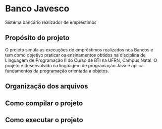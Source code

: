 # Banco Javesco
Sistema bancário realizador de empréstimos

## Propósito do projeto
O projeto simula as execuções de empréstimos realizados nos Bancos e tem como objetivo praticar os ensinamentos obtidos na disciplina de Linguagem de Programação II do Curso de BTI na UFRN, Campus Natal. O projeto é desenvolvido na linguagem de programação Java e aplica fundamentos da programação orientada a objetos.

## Organização dos arquivos

## Como compilar o projeto

## Como executar o projeto
